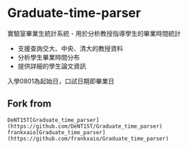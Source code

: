 # Graduate-time-parser

實驗室畢業生統計系統 - 用於分析教授指導學生的畢業時間統計


- 支援查詢交大、中央、清大的教授資料
- 分析學生畢業時間分布
- 提供詳細的學生論文資訊

入學0801為起始日，口試日期即畢業日

## Fork from 
    DeNT15T[Graduate_time_parser](https://github.com/DeNT15T/Graduate_time_parser) 
    frankxaio[Graduate_time_parser](https://github.com/frankxaio/Graduate_time_parser) 

